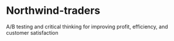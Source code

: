 # Northwind-traders
A/B testing and critical thinking for improving profit, efficiency, and customer satisfaction

